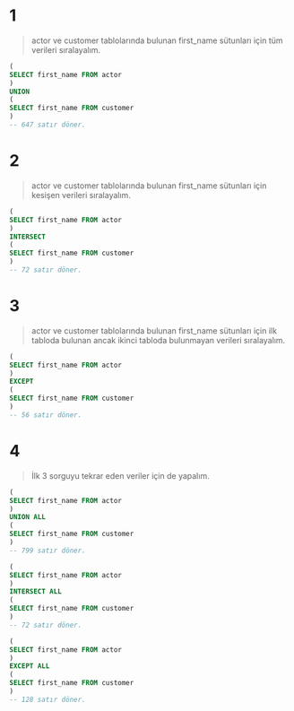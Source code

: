 # 1
>actor ve customer tablolarında bulunan first_name sütunları için tüm verileri sıralayalım.
```SQL
(
SELECT first_name FROM actor
)
UNION
(
SELECT first_name FROM customer
)
-- 647 satır döner.
```

# 2
>actor ve customer tablolarında bulunan first_name sütunları için kesişen verileri sıralayalım.
```SQL
(
SELECT first_name FROM actor
)
INTERSECT
(
SELECT first_name FROM customer
)
-- 72 satır döner.
```

# 3
>actor ve customer tablolarında bulunan first_name sütunları için ilk tabloda bulunan ancak ikinci tabloda bulunmayan verileri sıralayalım.
```SQL
(
SELECT first_name FROM actor
)
EXCEPT
(
SELECT first_name FROM customer
)
-- 56 satır döner.
```

# 4
>İlk 3 sorguyu tekrar eden veriler için de yapalım.
```SQL
(
SELECT first_name FROM actor
)
UNION ALL
(
SELECT first_name FROM customer
)
-- 799 satır döner.

(
SELECT first_name FROM actor
)
INTERSECT ALL
(
SELECT first_name FROM customer
)
-- 72 satır döner.

(
SELECT first_name FROM actor
)
EXCEPT ALL
(
SELECT first_name FROM customer
)
-- 128 satır döner.
```